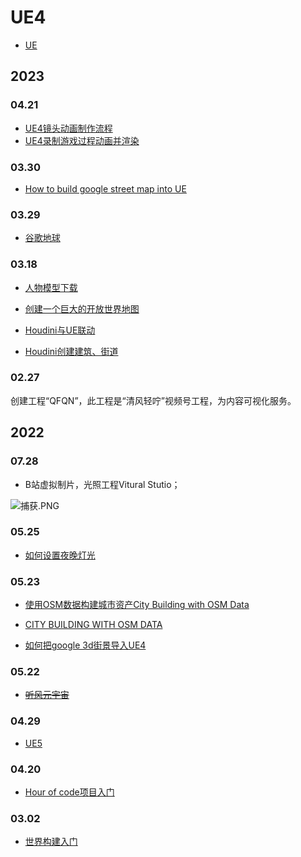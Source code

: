 # UE4

- [UE](./UE.md)

## 2023



### 04.21

- [UE4镜头动画制作流程](https://www.bilibili.com/video/BV1Nf4y1Y7jX)
- [UE4录制游戏过程动画并渲染](https://www.bilibili.com/video/BV1Zy4y1j7xF)

### 03.30

- [How to build google street map into UE](./note/google-3d-ue.md)

### 03.29

- [谷歌地球](https://www.google.com/intl/zh-HK/earth/)


### 03.18

- [人物模型下载](https://www.mixamo.com)


- [创建一个巨大的开放世界地图](https://www.bilibili.com/video/BV14Y411b7Gn)

- [Houdini与UE联动](https://www.bilibili.com/video/BV1LU4y1U7Xs)

- [Houdini创建建筑、街道](https://www.sidefx.com/tutorials/city-building-with-osm-data/)

### 02.27

创建工程“QFQN”，此工程是“清风轻咛”视频号工程，为内容可视化服务。

## 2022

### 07.28

- B站虚拟制片，光照工程Vitural Stutio；

![捕获.PNG](https://s2.loli.net/2022/07/28/twdlNEa4VQDHXm8.png)

### 05.25

- [如何设置夜晚灯光](./note/light.md)

### 05.23

- [使用OSM数据构建城市资产City Building with OSM Data](https://www.vfxforce.cn/archives/12274)

- [CITY BUILDING WITH OSM DATA](https://www.sidefx.com/tutorials/city-building-with-osm-data/)

- [如何把google 3d街景导入UE4](https://www.bilibili.com/video/BV1dK411w7kX)

### 05.22

- [~~听风元宇宙~~](./DRAMA.MD)

### 04.29

- [UE5](./note/UE5.md)

### 04.20

- [Hour of code项目入门](https://learn.unrealengine.com/course/3754784/module/7275546?moduletoken=UHxxnDLPW8SN4KdaiCQF3XTDLFr1DZsjx3ceDm1I2wMKcOrON5wW6terVmx1NbZX&LPId=0)

### 03.02

- [世界构建入门](https://www.unrealengine.com/zh-CN/onlinelearning-courses/world-building-kickstart)
